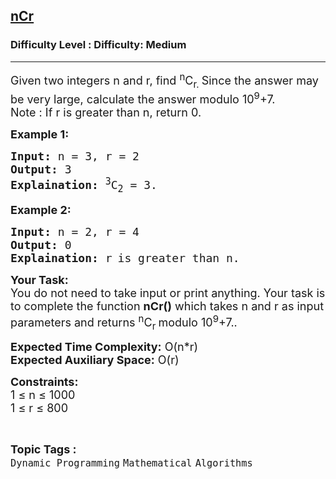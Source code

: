 <h2><a href="https://www.geeksforgeeks.org/problems/ncr1019/0">nCr</a></h2><h3>Difficulty Level : Difficulty: Medium</h3><hr><div class="problems_problem_content__Xm_eO"><p><span style="font-size: 18px;">Given two integers&nbsp;n and r, find <sup>n</sup>C<sub>r. </sub>Since the answer may be very large, calculate the answer modulo&nbsp;10<sup>9</sup>+7.<br>Note : If r is greater than n, return 0.</span></p>
<p><strong><span style="font-size: 18px;">Example 1:</span></strong></p>
<pre><span style="font-size: 18px;"><strong>Input:</strong> n = 3, r = 2
<strong>Output:</strong> 3
<strong>Explaination:</strong> <sup>3</sup>C<sub>2</sub> = 3. </span></pre>
<p><strong><span style="font-size: 18px;">Example 2:</span></strong></p>
<pre><span style="font-size: 18px;"><strong>Input:</strong> n = 2, r = 4
<strong>Output:</strong> 0
<strong>Explaination:</strong> </span><span style="font-size: 15px;"><span style="font-size: 18px;">r</span> <span style="font-size: 18px;">is greater than n</span></span><span style="font-size: 18px;">.</span></pre>
<p><span style="font-size: 18px;"><strong>Your Task:</strong><br>You do not need to take input or print anything. Your task is to complete the function <strong>nCr()</strong> which takes n and&nbsp;r as input parameters and returns <sup>n</sup>C<sub>r&nbsp;</sub>modulo&nbsp;10<sup>9</sup>+7..</span></p>
<p><span style="font-size: 18px;"><strong>Expected Time Complexity:</strong> O(n*r)<br><strong>Expected Auxiliary Space:</strong> O(r)</span></p>
<p><span style="font-size: 18px;"><strong>Constraints:</strong><br>1 ≤ n ≤ 1000<br>1 ≤ r ≤ 800</span></p></div><br><p><span style=font-size:18px><strong>Topic Tags : </strong><br><code>Dynamic Programming</code>&nbsp;<code>Mathematical</code>&nbsp;<code>Algorithms</code>&nbsp;